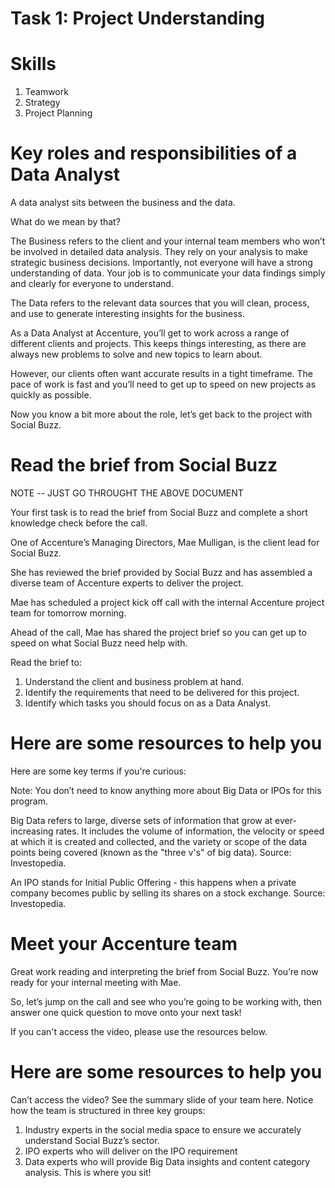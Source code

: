 # Task 1: Project Understanding

# Skills 
1. Teamwork
2. Strategy
3. Project Planning 

# Key roles and responsibilities of a Data Analyst
A data analyst sits between the business and the data.

What do we mean by that?

The Business refers to the client and your internal team members who won’t be involved in detailed data analysis.
They rely on your analysis to make strategic business decisions.
Importantly, not everyone will have a strong understanding of data. Your job is to communicate your data findings simply and clearly for everyone to understand.
 
The Data refers to the relevant data sources that you will clean, process, and use to generate interesting insights for the business.

As a Data Analyst at Accenture, you’ll get to work across a range of different clients and projects. This keeps things interesting, as there are always new problems to solve and new topics to learn about.

However, our clients often want accurate results in a tight timeframe. The pace of work is fast and you’ll need to get up to speed on new projects as quickly as possible.

Now you know a bit more about the role, let’s get back to the project with Social Buzz.

# Read the brief from Social Buzz
 NOTE -- JUST GO THROUGHT THE ABOVE DOCUMENT  
 
 
Your first task is to read the brief from Social Buzz and complete a short knowledge check before the call. 

One of Accenture’s Managing Directors, Mae Mulligan, is the client lead for Social Buzz.

She has reviewed the brief provided by Social Buzz and has assembled a diverse team of Accenture experts to deliver the project.

Mae has scheduled a project kick off call with the internal Accenture project team for tomorrow morning.

Ahead of the call, Mae has shared the project brief so you can get up to speed on what Social Buzz need help with.

Read the brief to:

1. Understand the client and business problem at hand.
2. Identify the requirements that need to be delivered for this project.
3. Identify which tasks you should focus on as a Data Analyst.

# Here are some resources to help you
Here are some key terms if you're curious:

Note: You don’t need to know anything more about Big Data or IPOs for this program.

Big Data refers to large, diverse sets of information that grow at ever-increasing rates. It includes the volume of information, the velocity or speed at which it is created and collected, and the variety or scope of the data points being covered (known as the "three v's" of big data). Source: Investopedia.

An IPO stands for Initial Public Offering - this happens when a private company becomes public by selling its shares on a stock exchange. Source: Investopedia.

# Meet your Accenture team
Great work reading and interpreting the brief from Social Buzz. You’re now ready for your internal meeting with Mae.

So, let’s jump on the call and see who you’re going to be working with, then answer one quick question to move onto your next task! 

If you can't access the video, please use the resources below.

# Here are some resources to help you
Can’t access the video? See the summary slide of your team here. Notice how the team is structured in three key groups:

1. Industry experts in the social media space to ensure we accurately understand Social Buzz’s sector.
2. IPO experts who will deliver on the IPO requirement
3. Data experts who will provide Big Data insights and content category analysis. This is where you sit! 

